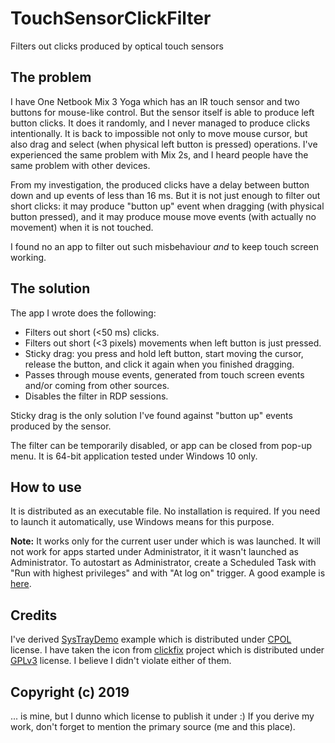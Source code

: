 # TouchSensorClickFilter
Filters out clicks produced by optical touch sensors

## The problem

I have One Netbook Mix 3 Yoga which has an IR touch sensor and two buttons for mouse-like control. But the sensor itself is able to produce left button clicks. It does it randomly, and I never managed to produce clicks intentionally. It is back to impossible not only to move mouse cursor, but also drag and select (when physical left button is pressed) operations. I've experienced the same problem with Mix 2s, and I heard people have the same problem with other devices.

From my investigation, the produced clicks have a delay between button down and up events of less than 16 ms. But it is not just enough to filter out short clicks: it may produce "button up" event when dragging (with physical button pressed), and it may produce mouse move events (with actually no movement) when it is not touched.

I found no an app to filter out such misbehaviour _and_ to keep touch screen working.

## The solution

The app I wrote does the following:
* Filters out short (<50 ms) clicks.
* Filters out short (<3 pixels) movements when left button is just pressed.
* Sticky drag: you press and hold left button, start moving the cursor, release the button, and click it again when you finished dragging.
* Passes through mouse events, generated from touch screen events and/or coming from other sources.
* Disables the filter in RDP sessions.

Sticky drag is the only solution I've found against "button up" events produced by the sensor.

The filter can be temporarily disabled, or app can be closed from pop-up menu. It is 64-bit application tested under Windows 10 only.

## How to use

It is distributed as an executable file. No installation is required. If you need to launch it automatically, use Windows means for this purpose.

**Note:** It works only for the current user under which is was launched. It will not work for apps started under Administrator, it it wasn't launched as Administrator. To autostart as Administrator, create a Scheduled Task with "Run with highest privileges" and with "At log on" trigger. A good example is [here](https://www.tenforums.com/tutorials/57690-create-elevated-shortcut-without-uac-prompt-windows-10-a.html).

## Credits

I've derived [SysTrayDemo](https://www.codeproject.com/Articles/18783/Example-of-a-SysTray-App-in-Win32) example which is distributed under [CPOL](https://www.codeproject.com/info/cpol10.aspx) license. I have taken the icon from [clickfix](https://github.com/CemraJC/clickfix) project which is distributed under [GPLv3](http://www.gnu.org/licenses/) license. I believe I didn't violate either of them.

## Copyright (c) 2019

... is mine, but I dunno which license to publish it under :) If you derive my work, don't forget to mention the primary source (me and this place).
